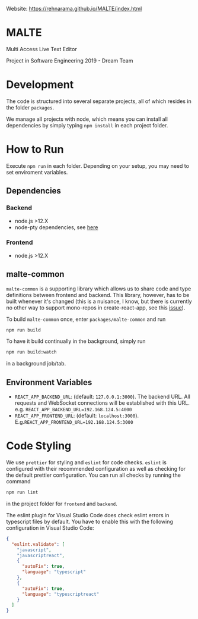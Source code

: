 Website: https://rehnarama.github.io/MALTE/index.html

# MALTE

Multi Access Live Text Editor

Project in Software Engineering 2019 - Dream Team

# Development

The code is structured into several separate projects, all of which resides
in the folder `packages`.

We manage all projects with node, which means you can install all dependencies
by simply typing `npm install` in each project folder.


# How to Run

Execute `npm run` in each folder. Depending on your setup, you may need to set enviroment variables.

## Dependencies

### Backend

* node.js >12.X
* node-pty dependencies, see [here](https://github.com/microsoft/node-pty#dependencies)

### Frontend

* node.js >12.X

## malte-common

`malte-common` is a supporting library which allows us to share code and type 
definitions between frontend and backend. This library, however, has to be 
built whenever it's changed (this is a nuisance, I know, but there is currently
no other way to support mono-repos in create-react-app, see this 
[issue](https://github.com/facebook/create-react-app/issues/1333)).

To build `malte-common` once, enter `packages/malte-common` and run
```sh
npm run build
```
To have it build continually in the background, simply run
```sh
npm run build:watch
```
in a background job/tab.


## Environment Variables
* `REACT_APP_BACKEND_URL`: (default: `127.0.0.1:3000`). The backend URL. All requests and WebSocket connections will be established with this URL. e.g. `REACT_APP_BACKEND_URL=192.168.124.5:4000`
* `REACT_APP_FRONTEND_URL`: (default: `localhost:3000`). E.g.`REACT_APP_FRONTEND_URL=192.168.124.5:3000`

# Code Styling

We use `prettier` for styling and `eslint` for code checks. `eslint` is 
configured with their recommended configuration as well as checking for the
default prettier configuration. You can run all checks by running the command
```sh
npm run lint
```
in the project folder for `frontend` and `backend`.

The eslint plugin for Visual Studio Code does check eslint errors in typescript
files by default. You have to enable this with the following configuration in 
Visual Studio Code:
```json
{
  "eslint.validate": [
    "javascript",
    "javascriptreact",
    {
      "autoFix": true,
      "language": "typescript"
    },
    {
      "autoFix": true,
      "language": "typescriptreact"
    }
  ]
}
```

